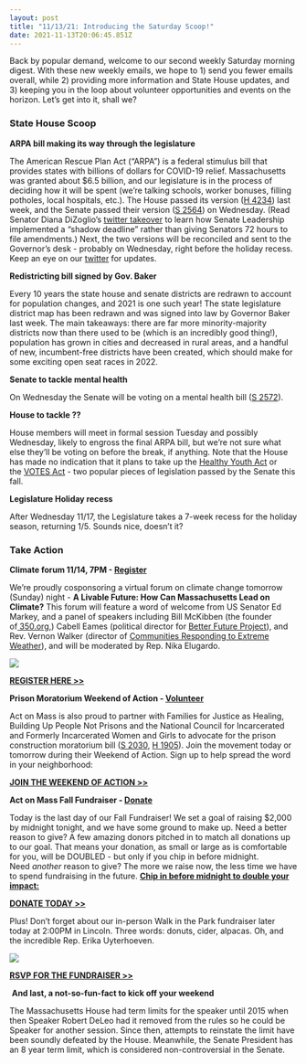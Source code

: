 ```yaml
---
layout: post
title: "11/13/21: Introducing the Saturday Scoop!"
date: 2021-11-13T20:06:45.851Z
---
```

Back by popular demand, welcome to our second weekly Saturday morning digest. With these new weekly emails, we hope to 1) send you fewer emails overall, while 2) providing more information and State House updates, and 3) keeping you in the loop about volunteer opportunities and events on the horizon. Let’s get into it, shall we?

### State House Scoop

**ARPA bill making its way through the legislature**

The American Rescue Plan Act (“ARPA”) is a federal stimulus bill that provides states with billions of dollars for COVID-19 relief. Massachusetts was granted about $6.5 billion, and our legislature is in the process of deciding how it will be spent (we’re talking schools, worker bonuses, filling potholes, local hospitals, etc.). The House passed its version ([H 4234](https://malegislature.gov/Bills/192/H4234?utm_medium=&emci=514e6e1c-3f44-ec11-9820-c896653b26c8&emdi=ea000000-0000-0000-0000-000000000001&ceid={{ContactsEmailID}})) last week, and the Senate passed their version ([S 2564](https://malegislature.gov/Bills/192/S2564?utm_medium=&emci=514e6e1c-3f44-ec11-9820-c896653b26c8&emdi=ea000000-0000-0000-0000-000000000001&ceid={{ContactsEmailID}})) on Wednesday. (Read Senator Diana DiZoglio’s [twitter takeover](https://twitter.com/act_on_mass/status/1456739997273542664?utm_medium=&emci=514e6e1c-3f44-ec11-9820-c896653b26c8&emdi=ea000000-0000-0000-0000-000000000001&ceid={{ContactsEmailID}}) to learn how Senate Leadership implemented a “shadow deadline” rather than giving Senators 72 hours to file amendments.) Next, the two versions will be reconciled and sent to the Governor’s desk - probably on Wednesday, right before the holiday recess. Keep an eye on our [twitter](https://twitter.com/act_on_mass?utm_medium=&emci=514e6e1c-3f44-ec11-9820-c896653b26c8&emdi=ea000000-0000-0000-0000-000000000001&ceid={{ContactsEmailID}}) for updates.

**Redistricting bill signed by Gov. Baker**

Every 10 years the state house and senate districts are redrawn to account for population changes, and 2021 is one such year! The state legislature district map has been redrawn and was signed into law by Governor Baker last week. The main takeaways: there are far more minority-majority districts now than there used to be (which is an incredibly good thing!), population has grown in cities and decreased in rural areas, and a handful of new, incumbent-free districts have been created, which should make for some exciting open seat races in 2022.

**Senate to tackle mental health**

On Wednesday the Senate will be voting on a mental health bill ([S 2572](https://malegislature.gov/Bills/192/S2572?utm_medium=&emci=514e6e1c-3f44-ec11-9820-c896653b26c8&emdi=ea000000-0000-0000-0000-000000000001&ceid={{ContactsEmailID}})).

**House to tackle ??**

House members will meet in formal session Tuesday and possibly Wednesday, likely to engross the final ARPA bill, but we’re not sure what else they’ll be voting on before the break, if anything. Note that the House has made no indication that it plans to take up the [Healthy Youth Act](https://actonmass.org/bills/healthy-youth-act/?utm_medium=&emci=514e6e1c-3f44-ec11-9820-c896653b26c8&emdi=ea000000-0000-0000-0000-000000000001&ceid={{ContactsEmailID}}) or the [VOTES Act](https://actonmass.org/bills/same-voter-day-registration/?utm_medium=&emci=514e6e1c-3f44-ec11-9820-c896653b26c8&emdi=ea000000-0000-0000-0000-000000000001&ceid={{ContactsEmailID}}) - two popular pieces of legislation passed by the Senate this fall.

**Legislature Holiday recess** 

After Wednesday 11/17, the Legislature takes a 7-week recess for the holiday season, returning 1/5. Sounds nice, doesn’t it?



### Take Action

**Climate forum 11/14, 7PM - [Register](http://bit.ly/massclimateaction?utm_medium=&emci=514e6e1c-3f44-ec11-9820-c896653b26c8&emdi=ea000000-0000-0000-0000-000000000001&ceid={{ContactsEmailID}})**

We’re proudly cosponsoring a virtual forum on climate change tomorrow (Sunday) night - **A Livable Future: How Can Massachusetts Lead on Climate?** This forum will feature a word of welcome from US Senator Ed Markey, and a panel of speakers including Bill McKibben (the founder of[ 350.org](http://350.org/?utm_medium=&emci=514e6e1c-3f44-ec11-9820-c896653b26c8&emdi=ea000000-0000-0000-0000-000000000001&ceid={{ContactsEmailID}}),) Cabell Eames (political director for [Better Future Project](https://www.betterfutureproject.org/?utm_medium=&emci=514e6e1c-3f44-ec11-9820-c896653b26c8&emdi=ea000000-0000-0000-0000-000000000001&ceid={{ContactsEmailID}})), and Rev. Vernon Walker (director of [Communities Responding to Extreme Weather](https://www.climatecrew.org/?locale=en&utm_medium=&emci=514e6e1c-3f44-ec11-9820-c896653b26c8&emdi=ea000000-0000-0000-0000-000000000001&ceid={{ContactsEmailID}})), and will be moderated by Rep. Nika Elugardo.

![](https://nvlupin.blob.core.windows.net/images/van/EA/EA007/1/90151/images/Nov%2014%20Flier%20as%20of%20110921.png)

**[REGISTER HERE >>](http://bit.ly/massclimateaction?utm_medium=&emci=514e6e1c-3f44-ec11-9820-c896653b26c8&emdi=ea000000-0000-0000-0000-000000000001&ceid={{ContactsEmailID}})**

**Prison Moratorium Weekend of Action - [Volunteer](https://docs.google.com/forms/d/e/1FAIpQLSeRUEIol5ELxqget3oi2ODYDofXdVQdABLcDPAekXv4al3DkA/viewform?utm_medium=&emci=514e6e1c-3f44-ec11-9820-c896653b26c8&emdi=ea000000-0000-0000-0000-000000000001&ceid={{ContactsEmailID}})**

Act on Mass is also proud to partner with Families for Justice as Healing, Building Up People Not Prisons and the National Council for Incarcerated and Formerly Incarcerated Women and Girls to advocate for the prison construction moratorium bill ([S 2030](https://malegislature.gov/Bills/192/S2030?utm_medium=&emci=514e6e1c-3f44-ec11-9820-c896653b26c8&emdi=ea000000-0000-0000-0000-000000000001&ceid={{ContactsEmailID}}), [H 1905](https://malegislature.gov/Bills/192/H1905?utm_medium=&emci=514e6e1c-3f44-ec11-9820-c896653b26c8&emdi=ea000000-0000-0000-0000-000000000001&ceid={{ContactsEmailID}})). Join the movement today or tomorrow during their Weekend of Action. Sign up to help spread the word in your neighborhood:

**[JOIN THE WEEKEND OF ACTION >>](https://docs.google.com/forms/d/e/1FAIpQLSeRUEIol5ELxqget3oi2ODYDofXdVQdABLcDPAekXv4al3DkA/viewform?utm_medium=&emci=514e6e1c-3f44-ec11-9820-c896653b26c8&emdi=ea000000-0000-0000-0000-000000000001&ceid={{ContactsEmailID}})**

**Act on Mass Fall Fundraiser - [Donate](https://secure.actblue.com/donate/aom2021-fallfundraiser?refcode=11132021-scoop&utm_medium=)**

Today is the last day of our Fall Fundraiser! We set a goal of raising $2,000 by midnight tonight, and we have some ground to make up. Need a better reason to give? A few amazing donors pitched in to match all donations up to our goal. That means your donation, as small or large as is comfortable for you, will be DOUBLED - but only if you chip in before midnight. Need *another* reason to give? The more we raise now, the less time we have to spend fundraising in the future. **[Chip in before midnight to double your impact:](https://secure.actblue.com/donate/aom2021-fallfundraiser?refcode=11132021-scoop&utm_medium=)**

**[DONATE TODAY >>](https://secure.actblue.com/donate/aom2021-fallfundraiser?refcode=11132021-scoop&utm_medium=)**

Plus! Don’t forget about our in-person Walk in the Park fundraiser later today at 2:00PM in Lincoln. Three words: donuts, cider, alpacas. Oh, and the incredible Rep. Erika Uyterhoeven.

![](https://nvlupin.blob.core.windows.net/images/van/EA/EA007/1/90151/images/Act%20on%20Mass_Walk%20Fundraiser%20FB_2021_matching.png.png)

**[RSVP FOR THE FUNDRAISER >>](https://secure.everyaction.com/sgn_2VTVg02xFEp342DQ9g2?utm_medium=&emci=514e6e1c-3f44-ec11-9820-c896653b26c8&emdi=ea000000-0000-0000-0000-000000000001&ceid={{ContactsEmailID}})**

 **And last, a not-so-fun-fact to kick off your weekend**

The Massachusetts House had term limits for the speaker until 2015 when then Speaker Robert DeLeo had it removed from the rules so he could be Speaker for another session. Since then, attempts to reinstate the limit have been soundly defeated by the House. Meanwhile, the Senate President has an 8 year term limit, which is considered non-controversial in the Senate.